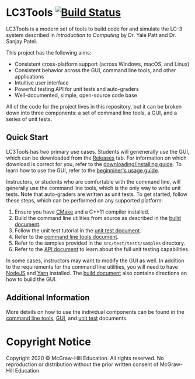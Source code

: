 # LC3Tools [![Build Status](https://travis-ci.org/chiragsakhuja/lc3tools.svg?branch=master)](https://travis-ci.org/chiragsakhuja/lc3tools)
LC3Tools is a modern set of tools to build code for and simulate the LC-3
system described in *Introduction to Computing* by Dr. Yale Patt and Dr. Sanjay
Patel.

This project has the following aims:

* Consistent cross-platform support (across Windows, macOS, and Linux)
* Consistent behavior across the GUI, command line tools, and other applications
* Intuitive user interface
* Powerful testing API for unit tests and auto-graders
* Well-documented, simple, open-source code base

All of the code for the project lives in this repository, but it can be broken
down into three components: a set of command line tools, a GUI, and a series of
unit tests.

## Quick Start
LC3Tools has two primary use cases.  Students will genenerally use the GUI,
which can be downloaded from the
[Releases](https://github.com/chiragsakhuja/lc3tools/releases) tab.  For
information on which download is correct for you, refer to the
[downloading/installing guide](DownloadingAndInstalling.pdf).  To learn how to
use the GUI, refer to the [beginniner's usage guide](GuideToUsingLC3Tools.pdf).

Instructors, or students who are comfortable with the command line, will
generally use the command line tools, which is the only way to write unit tests.
Note that auto-graders are written as unit tests. To get started, follow these
steps, which can be performed on any supported platform:
1. Ensure you have [CMake](https://cmake.org) and a C++11 compiler installed.
2. Build the command line utilities from source as described in the 
   [build document](BUILD.md#command-line-tools-and-unit-tests).
3. Follow the unit test tutorial in the [unit test document](TEST.md).
4. Refer to the [command line tools document](CLI.md).
5. Refer to the samples provided in the `src/test/tests/samples` directory.
6. Refer to the [API document](API.md) to learn about the full unit testing
   capabilities.

In some cases, instructors may want to modify the GUI as well.  In addition to
the requirements for the command line utilities, you will need to have
[NodeJS](https://nodejs.org/en/) and [Yarn](https://yarnpkg.com/en/) installed.
The [build document](BUILD.md#gui) also contains directions on how to build the
GUI.

## Additional Information
More details on how to use the individual components can be found in the
[command line tools](CLI.md), [GUI](GUI.md), and [unit test](TEST.md)
documents.

# Copyright Notice
Copyright 2020 &copy; McGraw-Hill Education. All rights reserved. No
reproduction or distribution without the prior written consent of McGraw-Hill
Education.
